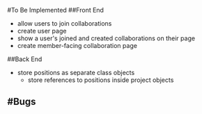 #To Be Implemented
##Front End
- allow users to join collaborations
- create user page
- show a user's joined and created collaborations on their page
- create member-facing collaboration page

##Back End
- store positions as separate class objects
	- store references to positions inside project objects

#Bugs
-
